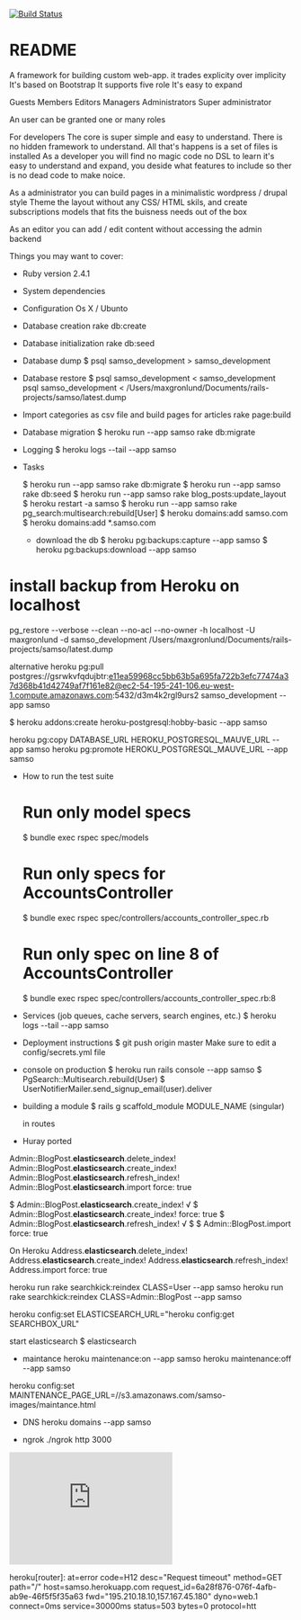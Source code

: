 [![Build Status](https://semaphoreci.com/api/v1/synthmax/samso/branches/master/badge.svg)](https://semaphoreci.com/synthmax/samso)

# README


A framework for building custom web-app.
it trades explicity over implicity
It's based on Bootstrap
It supports five role
It's easy to expand

Guests
Members
Editors
Managers
Administrators
Super administrator

An user can be granted one or many roles

For developers
The core is super simple and easy to understand.
There is no hidden framework to understand.
All that's happens is a set of files is installed
As a developer you will find no magic code no DSL to learn
it's easy to understand and expand, you deside what features
to include so ther is no dead code to make noice.

As a administrator you can build pages in a minimalistic wordpress / drupal style
Theme the layout without any CSS/ HTML skils, and create subscriptions models that
fits the buisness needs out of the box

As an editor you can add / edit content without accessing the admin backend



Things you may want to cover:

* Ruby version
  2.4.1

* System dependencies

* Configuration
  Os X / Ubunto

* Database creation
  rake db:create

* Database initialization
  rake db:seed

* Database dump
  $ psql samso_development > samso_development

* Database restore
  $ psql samso_development < samso_development
  psql samso_development < /Users/maxgronlund/Documents/rails-projects/samso/latest.dump

* Import categories as csv file and build pages for articles
  rake page:build


* Database migration
  $ heroku run --app samso rake db:migrate


* Logging
  $ heroku logs --tail --app samso

* Tasks

  $ heroku run --app samso rake db:migrate
  $ heroku run --app samso rake db:seed
  $ heroku run --app samso rake blog_posts:update_layout
  $ heroku restart -a samso
  $ heroku run --app samso rake pg_search:multisearch:rebuild[User]
  $ heroku domains:add samso.com
  $ heroku domains:add \*.samso.com


  * download the db
  $ heroku pg:backups:capture --app samso
  $ heroku pg:backups:download --app samso

# install backup from Heroku on localhost
  pg_restore --verbose --clean --no-acl --no-owner -h localhost -U maxgronlund -d samso_development /Users/maxgronlund/Documents/rails-projects/samso/latest.dump

  alternative
  heroku pg:pull postgres://gsrwkvfqdujbtr:e11ea59968cc5bb63b5a695fa722b3efc77474a37d368b41d42749af7f161e82@ec2-54-195-241-106.eu-west-1.compute.amazonaws.com:5432/d3m4k2rgl9urs2 samso_development --app samso


  $ heroku addons:create heroku-postgresql:hobby-basic --app samso

  heroku pg:copy DATABASE_URL HEROKU_POSTGRESQL_MAUVE_URL --app samso
  heroku pg:promote HEROKU_POSTGRESQL_MAUVE_URL --app samso


* How to run the test suite
  # Run only model specs
  $ bundle exec rspec spec/models

  # Run only specs for AccountsController
  $ bundle exec rspec spec/controllers/accounts_controller_spec.rb

  # Run only spec on line 8 of AccountsController
  $ bundle exec rspec spec/controllers/accounts_controller_spec.rb:8


* Services (job queues, cache servers, search engines, etc.)
  $ heroku logs --tail --app samso

* Deployment instructions
  $ git push origin master
  Make sure to edit a config/secrets.yml file

* console on production
  $ heroku run rails console --app samso
  $ PgSearch::Multisearch.rebuild(User)
  $ UserNotifierMailer.send_signup_email(user).deliver

* building a module
  $ rails g scaffold_module MODULE_NAME (singular)

  in routes
* Huray ported



Admin::BlogPost.__elasticsearch__.delete_index!
Admin::BlogPost.__elasticsearch__.create_index!
Admin::BlogPost.__elasticsearch__.refresh_index!
Admin::BlogPost.__elasticsearch__.import force: true

$ Admin::BlogPost.__elasticsearch__.create_index! √
$ Admin::BlogPost.__elasticsearch__.create_index! force: true
$ Admin::BlogPost.__elasticsearch__.refresh_index! √
$
$ Admin::BlogPost.import force: true



On Heroku
Address.__elasticsearch__.delete_index!
Address.__elasticsearch__.create_index!
Address.__elasticsearch__.refresh_index!
Address.import force: true

heroku run rake searchkick:reindex CLASS=User --app samso
heroku run rake searchkick:reindex CLASS=Admin::BlogPost --app samso

heroku config:set ELASTICSEARCH_URL="heroku config:get SEARCHBOX_URL"


start elasticsearch
$ elasticsearch

* maintance
heroku maintenance:on --app samso
heroku maintenance:off --app samso

heroku config:set MAINTENANCE_PAGE_URL=//s3.amazonaws.com/samso-images/maintance.html

* DNS
heroku domains --app samso

* ngrok
./ngrok http 3000


<iframe width="290" height="200" frameborder="0" scrolling="yes" src="http://samsoposten.dk.nt5.unoeuro-server.com/event/visidag.asp"></iframe>


heroku[router]: at=error code=H12 desc="Request timeout" method=GET path="/" host=samso.herokuapp.com request_id=6a28f876-076f-4afb-ab9e-46f5f5f35a63 fwd="195.210.18.10,157.167.45.180" dyno=web.1 connect=0ms service=30000ms status=503 bytes=0 protocol=htt

